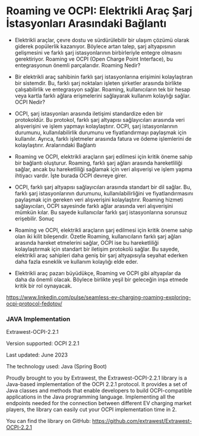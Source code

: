 # Roaming ve OCPI: Elektrikli Araç Şarj İstasyonları Arasındaki Bağlantı

- Elektrikli araçlar, çevre dostu ve sürdürülebilir bir ulaşım çözümü olarak giderek popülerlik kazanıyor. Böylece artan talep, şarj altyapısının gelişmesini ve farklı şarj istasyonlarının birbirleriyle entegre olmasını gerektiriyor. Roaming ve OCPI (Open Charge Point Interface), bu entegrasyonun önemli parçalarıdır.
Roaming Nedir?

- Bir elektrikli araç sahibinin farklı şarj istasyonlarına erişimini kolaylaştıran bir sistemdir. Bu, farklı şarj noktaları işleten şirketler arasında birlikte çalışabilirlik ve entegrasyon sağlar. Roaming, kullanıcıların tek bir hesap veya kartla farklı ağlara erişmelerini sağlayarak kullanım kolaylığı sağlar.
OCPI Nedir?

- OCPI, şarj istasyonları arasında iletişimi standardize eden bir protokoldür. Bu protokol, farklı şarj altyapısı sağlayıcıları arasında veri alışverişini ve işlem yapmayı kolaylaştırır. OCPI, şarj istasyonlarının durumunu, kullanılabilirlik durumunu ve fiyatlandırmayı paylaşmak için kullanılır. Ayrıca, farklı işletmeler arasında fatura ve ödeme işlemlerini de kolaylaştırır.
Aralarındaki Bağlantı

- Roaming ve OCPI, elektrikli araçların şarj edilmesi için kritik öneme sahip bir bağlantı oluşturur. Roaming, farklı şarj ağları arasında hareketliliği sağlar, ancak bu hareketliliği sağlamak için veri alışverişi ve işlem yapma ihtiyacı vardır. İşte burada OCPI devreye girer.

- OCPI, farklı şarj altyapısı sağlayıcıları arasında standart bir dil sağlar. Bu, farklı şarj istasyonlarının durumunu, kullanılabilirliğini ve fiyatlandırmasını paylaşmak için gereken veri alışverişini kolaylaştırır. Roaming hizmeti sağlayıcıları, OCPI sayesinde farklı ağlar arasında veri alışverişini mümkün kılar. Bu sayede kullanıcılar farklı şarj istasyonlarına sorunsuz erişebilir.
Sonuç

- Roaming ve OCPI, elektrikli araçların şarj edilmesi için kritik öneme sahip olan iki kilit bileşendir. Özetle Roaming, kullanıcıların farklı şarj ağları arasında hareket etmelerini sağlar, OCPI ise bu hareketliliği kolaylaştırmak için standart bir iletişim protokolü sağlar. Bu sayede, elektrikli araç sahipleri daha geniş bir şarj altyapısıyla seyahat ederken daha fazla esneklik ve kullanım kolaylığı elde eder.

- Elektrikli araç pazarı büyüdükçe, Roaming ve OCPI gibi altyapılar da daha da önemli olacak. Böylece birlikte yeşil bir geleceğin inşa etmede kritik bir rol oynayacak.

https://www.linkedin.com/pulse/seamless-ev-charging-roaming-exploring-ocpi-protocol-fedotov/

### JAVA Implementation

Extrawest-OCPI-2.2.1

Version supported: OCPI 2.2.1

Last updated: June 2023

The technology used: Java (Spring Boot)

Proudly brought to you by Extrawest, the Extrawest-OCPI-2.2.1 library is a Java-based implementation of the OCPI 2.2.1 protocol. It provides a set of Java classes and methods that enable developers to build OCPI-compatible applications in the Java programming language. Implementing all the endpoints needed for the connection between different EV charging market players, the library can easily cut your OCPI implementation time in 2. 

You can find the library on GitHub: https://github.com/extrawest/Extrawest-OCPI-2.2.1 